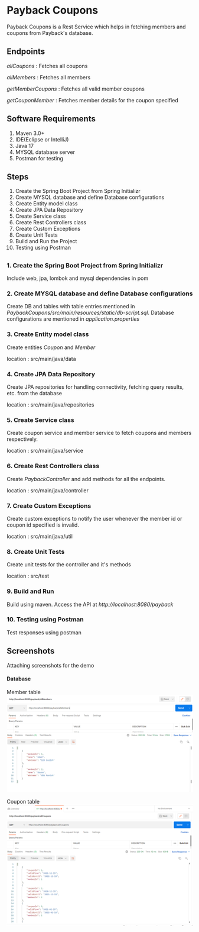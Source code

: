 # Payback Coupons
Payback Coupons is a Rest Service which helps in fetching members and coupons from Payback's database.

## Endpoints
_allCoupons_ : Fetches all coupons

_allMembers_ : Fetches all members

_getMemberCoupons_ : Fetches all valid member coupons

_getCouponMember_ : Fetches member details for the coupon specified

## Software Requirements
1. Maven 3.0+
2. IDE(Eclipse or IntelliJ)
3. Java 17
4. MYSQL database server
5. Postman for testing

## Steps 
1. Create the Spring Boot Project from Spring Initializr
2. Create MYSQL database and define Database configurations
3. Create Entity model class
4. Create JPA Data Repository
5. Create Service class
6. Create Rest Controllers class
7. Create Custom Exceptions
8. Create Unit Tests
9. Build and Run the Project
10. Testing using Postman

##

### 1. Create the Spring Boot Project from Spring Initializr
Include web, jpa, lombok and mysql dependencies in pom

### 2. Create MYSQL database and define Database configurations
Create DB and tables with table entries mentioned in _PaybackCoupons/src/main/resources/static/db-script.sql_.
Database configurations are mentioned in _application.properties_

### 3. Create Entity model class
Create entities _Coupon_ and _Member_

location : src/main/java/data

### 4. Create JPA Data Repository
Create JPA repositories for handling connectivity, fetching query results, etc. from the database

location : src/main/java/repositories

### 5. Create Service class
Create coupon service and member service to fetch coupons and members respectively.

location : src/main/java/service

### 6. Create Rest Controllers class
Create _PaybackController_ and add methods for all the endpoints.

location : src/main/java/controller

### 7. Create Custom Exceptions
Create custom exceptions to notify the user whenever the member id or coupon id specified is invalid.

location : src/main/java/util

### 8. Create Unit Tests
Create unit tests for the controller and it's methods

location : src/test

### 9. Build and Run
Build using maven. Access the API at _http://localhost:8080/payback_

### 10. Testing using Postman
Test responses using postman

## Screenshots
Attaching screenshots for the demo

#### Database
Member table
![Alt text](/PaybackCoupons/screenshots/allmembers.PNG?raw=true "Members Table")

Coupon table
![Alt text](/PaybackCoupons/screenshots/allcoupons.PNG?raw=true "Coupons Table")

